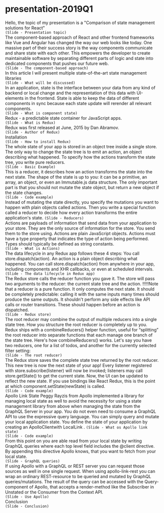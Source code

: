 # presentation-2019Q1
Hello, the topic of my presentation is a "Comparison of state management solutions for React"     
`(Slide - Presentation topic)`  
The component-based approach of React and other frontend frameworks like Vue and Angular has changed the way our web looks like today. One massive part of their success story is the way components communicate and share state with each other. This empowers the developer to create maintainable software by separating different parts of logic and state into dedicated components that pushes our future web.  
`(Slide - The component-based approach)`  
In this article I will present multiple state-of-the-art state management libraries  
`(Slide - What will be discussed)`  
In an application, state is the interface between your data from any kind of backend or local change and the representation of this data with UI-elements in the frontend. State is able to keep the data of different components in sync because each state update will rerender all relevant components.   
`(Slide - What is component state)`  
Redux - a predictable state container for JavaScript apps.  
`(Slide - What is Redux)`  
Redux was first released at June, 2015 by Dan Abramov.  
`(Slide - Author of Redux)`  
Installation  
`(Slide - How to install Redux)`  
The whole state of your app is stored in an object tree inside a single store. The only way to change the state tree is to emit an action, an object describing what happened. To specify how the actions transform the state tree, you write pure reducers.     
`(Slide - Basic Example)`  
This is a reducer, it describes how an action transforms the state into the next state. The shape of the state is up to you: it can be a primitive, an array, an object, or even an Immutable.js data structure. The only important part is that you should not mutate the state object, but return a new object if the state changes.  
`(Slide - Code example)`  
Instead of mutating the state directly, you specify the mutations you want to happen with plain objects called actions. Then you write a special function called a reducer to decide how every action transforms the entire application's state. 
`(Slide - Reducers)`  
Actions are payloads of information that send data from your application to your store. They are the only source of information for the store. You send them to the store using. Actions are plain JavaScript objects. Actions must have a type property that indicates the type of action being performed. Types should typically be defined as string constants.  
`(Slide - What is Actions)`  
The data lifecycle in any Redux app follows these 4 steps: You call store.dispatch(action). An action is a plain object describing what happened. You can call store.dispatch(action) from anywhere in your app, including components and XHR callbacks, or even at scheduled intervals.  
`(Slide - The data lifecycle in Redux app)`  
The Redux store calls the reducer function you gave it. The store will pass two arguments to the reducer: the current state tree and the action. !!!!!Note that a reducer is a pure function. It only computes the next state. It should be completely predictable: calling it with the same inputs many times should produce the same outputs. It shouldn't perform any side effects like API calls or router transitions. These should happen before an action is dispatched.  
`(Slide - Redux store)`  
The root reducer may combine the output of multiple reducers into a single state tree. How you structure the root reducer is completely up to you. Redux ships with a combineReducers() helper function, useful for “splitting” the root reducer into separate functions that each manage one branch of the state tree. Here's how combineReducers() works. Let's say you have two reducers, one for a list of todos, and another for the currently selected filter setting:  
`(Slide - The root reducer)`  
The Redux store saves the complete state tree returned by the root reducer. This new tree is now the next state of your app! Every listener registered with store.subscribe(listener) will now be invoked; listeners may call store.getState() to get the current state. Now, the UI can be updated to reflect the new state. If you use bindings like React Redux, this is the point at which component.setState(newState) is called.   
`(Slide - Code example)`  
Apollo Link State 
Peggy Rayzis from Apollo implemented a library for managing local state as well to avoid the necessity for using a state management library from above when managing the state from the GraphQL Server in your app. You do not even need to consume a GraphQL API to use the expressive query language. You can simply query and mutate your local application state. You define the state of your application by creating an ApolloClientwith LocalLink . 
`(Slide - What os Apollo link state)`  
`(Slide - Code example)`  
From this point on you are able read from your local state by writing GraphQL queries where each top level field includes the @client directive. By appending this directive Apollo knows, that you want to fetch from your local state.  
`(Slide - GraphQL queries)`  
If using Apollo with a GraphQL or REST server you can request those sources as well in one single request. When using apollo-link-rest you can wrap an ordinary REST-resource to be queried and mutated by GraphQL queries/mutations. The result of the query can be accessed with the Query-component of Apollo, that accepts a render-method like the Subscriber in Unstated or the Consumer from the Context API.  
`(Slide - Use Apollo)`  
Conclusion  
`(Slide - Conclusion)`
